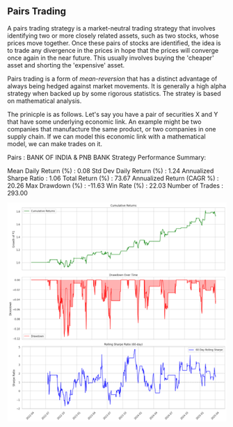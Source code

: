 ## Pairs Trading
A pairs trading strategy is a market-neutral trading strategy that involves identifying two or more closely related assets, such as two stocks, whose prices move together. Once these pairs of stocks are identified, the idea is to trade any divergence in the prices in hope that the prices will converge once again in the near future. This usually involves buying the 'cheaper' asset and shorting the 'expensive' asset.

Pairs trading is a form of *mean-reversion* that has a distinct advantage of always being hedged against market movements. It is generally a high alpha strategy when backed up by some rigorous statistics. The stratey is based on mathematical analysis.

The prinicple is as follows. Let's say you have a pair of securities X and Y that have some underlying economic link. An example might be two companies that manufacture the same product, or two companies in one supply chain. If we can model this economic link with a mathematical model, we can make trades on it.


Pairs : BANK OF INDIA & PNB BANK
Strategy Performance Summary:

Mean Daily Return (%)              : 0.08
Std Dev Daily Return (%)           : 1.24
Annualized Sharpe Ratio            : 1.06
Total Return (%)                   : 73.67
Annualized Return (CAGR %)         : 20.26
Max Drawdown (%)                   : -11.63
Win Rate (%)                       : 22.03
Number of Trades                   : 293.00

![alt text](image.png)